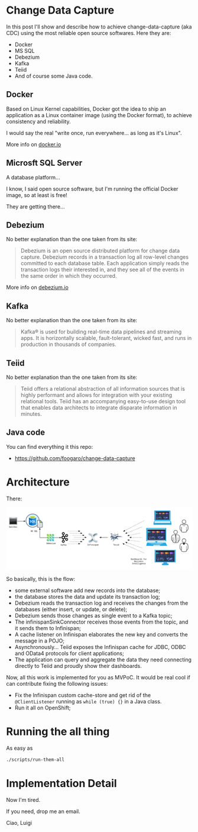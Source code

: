 # Change Data Capture

In this post I'll show and describe how to achieve change-data-capture (aka CDC) using the most reliable open source softwares.
Here they are:
 * Docker
 * MS SQL
 * Debezium
 * Kafka
 * Teiid
 * And of course some Java code.


## Docker
Based on Linux Kernel capabilities, Docker got the idea to ship an application as a Linux container image (using the Docker format), to achieve consistency and reliability.

I would say the real "write once, run everywhere... as long as it's Linux".

More info on [docker.io](https://docker.io)

## Microsft SQL Server
A database platform...

I know, I said open source software, but I'm running the official Docker image, so at least is free!

They are getting there... 

## Debezium
No better explanation than the one taken from its site:
> Debezium is an open source distributed platform for change data capture.
> Debezium records in a transaction log all row-level changes committed to each database table. Each application simply reads the transaction logs their interested in, and they see all of the events in the same order in which they occurred.

More info on [debezium.io](https://debezium.io)

## Kafka
No better explanation than the one taken from its site:
> Kafka&reg; is used for building real-time data pipelines and streaming apps. It is horizontally scalable, fault-tolerant, wicked fast, and runs in production in thousands of companies.

## Teiid
No better explanation than the one taken from its site:
> Teiid offers a relational abstraction of all information sources that is highly performant and allows for integration with your existing relational tools. Teiid has an accompanying easy-to-use design tool that enables data architects to integrate disparate information in minutes.

## Java code
You can find everything it this repo:
 - https://github.com/foogaro/change-data-capture
 
# Architecture  

There:

![Architecture](../images/Data-Integration.png)

So basically, this is the flow:
 * some external software add new records into the database;
 * the database stores the data and update its transaction log;
 * Debezium reads the transaction log and receives the changes from the databases (either insert, or update, or delete);
 * Debezium sends those changes as single event to a Kafka topic;
 * The infinispanSinkConnector receives those events from the topic, and it sends them to Infinispan;
 * A cache listener on Infinispan elaborates the new key and converts the message in a POJO;
 * Asynchronously... Teiid exposes the Infinispan cache for JDBC, ODBC and OData4 protocols for client applications;
 * The application can query and aggregate the data they need connecting directly to Teiid and proudly show their dashboards.
 
 Now, all this work is implemented for you as MVPoC.
 It would be real cool if can contribute fixing the following issues:
 * Fix the Infinispan custom cache-store and get rid of the ``` @ClientListener``` running as ``` while (true) {} ``` in a Java class.
 * Run it all on OpenShift;

# Running the all thing

As easy as 
```bash
./scripts/run-them-all
```


# Implementation Detail
Now I'm tired.

If you need, drop me an email.

Ciao,
Luigi